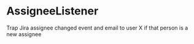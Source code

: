 # AssigneeListener
Trap Jira assignee changed event and email to user X if that person is a new assignee

